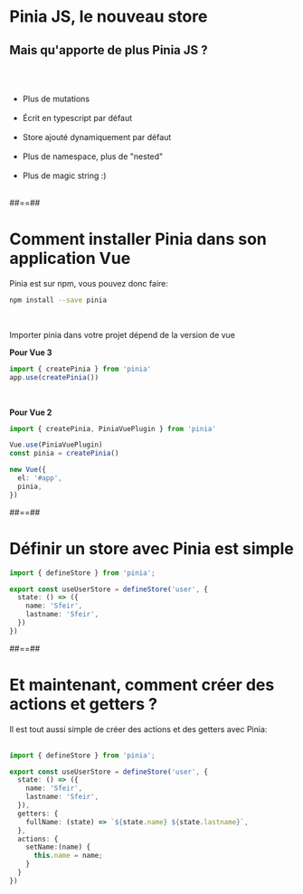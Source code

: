 <!-- .slide -->
# Pinia JS, le nouveau store
## Mais qu'apporte de plus Pinia JS ?

<br><br>

- Plus de mutations<br><br>
- Écrit en typescript par défaut<br><br>
- Store ajouté dynamiquement par défaut<br><br>
- Plus de namespace, plus de "nested"<br><br>
- Plus de magic string :)<br><br>

##==##

<!-- .slide: class="with-code inconsolata"-->
# Comment installer Pinia dans son application Vue

Pinia est sur npm, vous pouvez donc faire:

```bash
npm install --save pinia
```
<!-- .element: class="big-code" -->

<br>

Importer pinia dans votre projet dépend de la version de vue <br>

__Pour Vue 3__

```typescript
import { createPinia } from 'pinia'
app.use(createPinia())
```

<br>

__Pour Vue 2__

```typescript
import { createPinia, PiniaVuePlugin } from 'pinia'

Vue.use(PiniaVuePlugin)
const pinia = createPinia()

new Vue({
  el: '#app',
  pinia,
})
```

##==##

<!-- .slide: class="with-code inconsolata" -->
# Définir un store avec Pinia est simple

```typescript
import { defineStore } from 'pinia';

export const useUserStore = defineStore('user', {
  state: () => ({
    name: 'Sfeir',
    lastname: 'Sfeir',
  })
})
```
<!-- .element: class="big-code" -->

##==##

<!-- .slide: class="with-code inconsolata" -->
# Et maintenant, comment créer des actions et getters ?
Il est tout aussi simple de créer des actions et des getters avec Pinia:
<br><br>

```typescript
import { defineStore } from 'pinia';

export const useUserStore = defineStore('user', {
  state: () => ({
    name: 'Sfeir',
    lastname: 'Sfeir',
  }),
  getters: {
    fullName: (state) => `${state.name} ${state.lastname}`,
  },
  actions: {
    setName:(name) {
      this.name = name;
    }
  }
})
```



